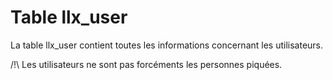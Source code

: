 # Table llx_user

La table llx_user contient toutes les informations concernant les utilisateurs.

/!\ Les utilisateurs ne sont pas forcéments les personnes piquées.
